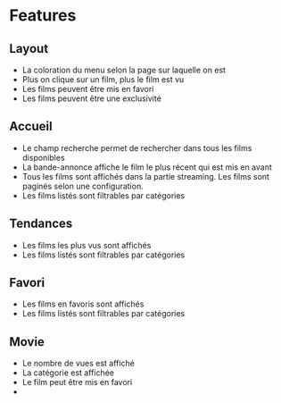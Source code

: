 # Features

## Layout

* La coloration du menu selon la page sur laquelle on est
* Plus on clique sur un film, plus le film est vu
* Les films peuvent être mis en favori
* Les films peuvent être une exclusivité

## Accueil

* Le champ recherche permet de rechercher dans tous les films disponibles
* La bande-annonce affiche le film le plus récent qui est mis en avant
* Tous les films sont affichés dans la partie streaming. Les films sont paginés selon une configuration.
* Les films listés sont filtrables par catégories

## Tendances

* Les films les plus vus sont affichés
* Les films listés sont filtrables par catégories

## Favori

* Les films en favoris sont affichés
* Les films listés sont filtrables par catégories

## Movie

* Le nombre de vues est affiché
* La catégorie est affichée
* Le film peut être mis en favori
* 
